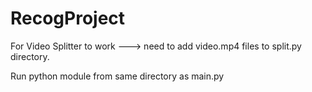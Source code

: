 # RecogProject
 
For Video Splitter to work ---> need to add video.mp4 files to split.py directory.

Run python module from same directory as main.py
